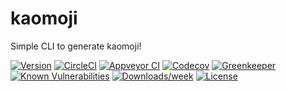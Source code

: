 kaomoji
=======

Simple CLI to generate kaomoji!

[![Version](https://img.shields.io/npm/v/kaomoji.svg)](https://npmjs.org/package/kaomoji)
[![CircleCI](https://circleci.com/gh/crcastle/kaomoji/tree/master.svg?style=shield)](https://circleci.com/gh/crcastle/kaomoji/tree/master)
[![Appveyor CI](https://ci.appveyor.com/api/projects/status/github/crcastle/kaomoji?branch=master&svg=true)](https://ci.appveyor.com/project/heroku/kaomoji/branch/master)
[![Codecov](https://codecov.io/gh/crcastle/kaomoji/branch/master/graph/badge.svg)](https://codecov.io/gh/crcastle/kaomoji)
[![Greenkeeper](https://badges.greenkeeper.io/crcastle/kaomoji.svg)](https://greenkeeper.io/)
[![Known Vulnerabilities](https://snyk.io/test/github/crcastle/kaomoji/badge.svg)](https://snyk.io/test/github/crcastle/kaomoji)
[![Downloads/week](https://img.shields.io/npm/dw/kaomoji.svg)](https://npmjs.org/package/kaomoji)
[![License](https://img.shields.io/npm/l/kaomoji.svg)](https://github.com/crcastle/kaomoji/blob/master/package.json)

<!-- toc -->
<!-- install -->
<!-- usage -->
<!-- commands -->
